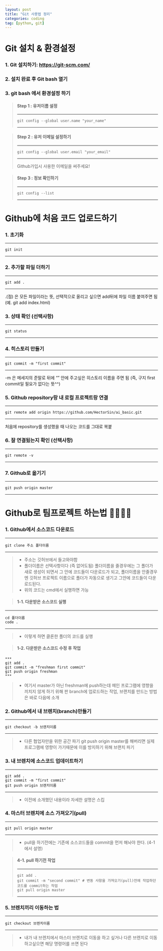 ```yaml
---
layout: post
title: "Git 사용법 정리"
categories: coding
tag: [python, git]
---
```


# Git 설치 & 환경설정

### 1. Git 설치하기: https://git-scm.com/

### 2. 설치 완료 후 Git bash 열기

### 3. git bash 에서 환경설정 하기

> #### Step 1 : 유저이름 설정
>
> ---
>
> ```
> git config --global user.name "your_name"
> ```
>
> ---

> #### Step 2 : 유저 이메일 설정하기
>
> ---
>
> ```
> git config --global user.email "your_email"
> ```
>
> ---
>
> Github가입시 사용한 이메일을 써주세요!

> #### Step 3 : 정보 확인하기
>
> ---
>
> ```
> git config --list
> ```
>
> ---

# Github에 처음 코드 업로드하기

### 1. 초기화

---

```
git init
```

---

### 2. 추가할 파일 더하기

---

```
git add .
```

---

.(점) 은 모든 파일이라는 뜻, 선택적으로 올리고 싶으면 add뒤에 파일 이름 붙여주면 됨 (예. git add index.html)

### 3. 상태 확인 (선택사항)

---

```
git status
```

---

### 4. 히스토리 만들기

---

```
git commit -m "first commit"
```

---

-m 은 메세지의 준말로 뒤에 “” 안에 주고싶은 히스토리 이름을 주면 됨 (즉, 구지 first commit일 필요가 없다는 뜻^^)

### 5. Github repository랑 내 로컬 프로젝트랑 연결

---

```
git remote add origin https://github.com/HectorSin/ai_basic.git
```

---

처음에 repository를 생성했을 때 나오는 코드를 그대로 복붙

### 6. 잘 연결됬는지 확인 (선택사항)

---

```
git remote -v
```

---

### 7. Github로 옮기기

---

```
git push origin master
```

---

# Github로 팀프로젝트 하는법 👨‍👩‍👧‍👦

### 1. Github에서 소스코드 다운로드

---

```
git clone 주소 폴더이름
```

---

> - 주소는 깃허브에서 들고와야함
> - 폴더이름은 선택사항이다 (즉 없어도됨) 폴더이름을 줄경우에는 그 폴더가 새로 생성이 되면서 그 안에 코드들이 다운로드가 되고, 폴더이름을 안줄경우엔 깃허브 프로젝트 이름으로 폴더가 자동으로 생기고 그안에 코드들이 다운로드된다.
> - 위의 코드는 cmd에서 실행하면 가능

> #### 1-1. 다운받은 소스코드 실행

---

```
cd 폴더이름
code .
```

---

> - 이렇게 하면 클론한 폴더의 코드를 실행

> #### 1-2. 다운받은 소스코드 수정 후 작업

```
***
git add .
git commit -m "freshman first commit"
git push origin freshman
***
```

> - 여기서 master가 아닌 freshman에 push하는데 메인 프로그램에 영향을 끼치지 않게 하기 위해 판 branch에 업로드하는 작업, 브랜치를 만드는 방법은 바로 다음에 소개

### 2. Github에서 내 브렌치(branch)만들기

---

```
git checkout -b 브렌치이름
```

---

> - 다른 협업자만을 위한 공간 파기
>   git push origin master를 해버리면 실제 프로그램에 영향이 가기때문에 이를 방지하기 위해 브랜치 파기

### 3. 내 브렌치에 소스코드 업데이트하기

---

```
git add .
git commit -m "first commit"
git push origin 브렌치이름
```

---

> - 이전에 소개했던 내용이라 자세한 설명은 스킵

### 4. 마스터 브렌치에 소스 가져오기(pull)

---

```
git pull origin master
```

---

> - pull을 하기전에는 기존에 소스코드들을 commit을 먼저 해놔야 한다. (4-1에서 설명)

> #### 4-1. pull 하기전 작업
>
> ---
>
> ```
> git add .
> git commit -m "second commit" # 변동 사항을 가져오기(pull)전에 작업하던 코드를 commit하는 작업
> git pull origin master
> ```
>
> ---

### 5. 브렌치끼리 이동하는 법

---

```
git checkout 브렌치이름
```

---

> - 내가 내 브렌치에서 마스터 브렌치로 이동을 하고 싶거나 다른 브렌치로 이동하고싶으면 해당 명령어를 쓰면 된다
